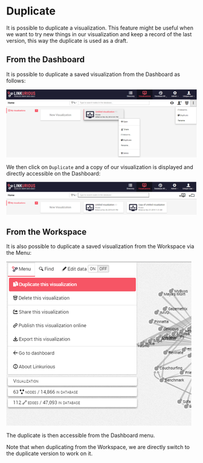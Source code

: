 # Duplicate

It is possible to duplicate a visualization. This feature might be useful when we want to try new things in our visualization and keep a record of the last version, this way the duplicate is used as a draft.


## From the Dashboard

It is possible to duplicate a saved visualization from the Dashboard as follows:

![](F_D.png)

We then click on ```Duplicate``` and a copy of our visualization is displayed and directly accessible on the Dashboard:

![](Duplicated.png)



## From the Workspace

It is also possible to duplicate a saved visualization from the Workspace via the Menu:

![](F_W.png)

The duplicate is then accessible from the Dashboard menu.



Note that when duplicating from the Workspace, we are directly switch to the duplicate version to work on it.